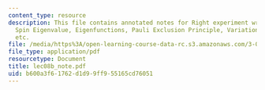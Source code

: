 ```yaml
---
content_type: resource
description: This file contains annotated notes for Right experiment wrong theory,
  Spin Eigenvalue, Eigenfunctions, Pauli Exclusion Principle, Variational function
  etc.
file: /media/https%3A/open-learning-course-data-rc.s3.amazonaws.com/3-012-fundamentals-of-materials-science-fall-2005/b600a3f61762d1d99ff955165cd76051_lec08b_note.pdf
file_type: application/pdf
resourcetype: Document
title: lec08b_note.pdf
uid: b600a3f6-1762-d1d9-9ff9-55165cd76051
---
```

